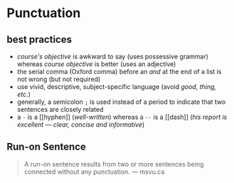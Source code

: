 # Punctuation

## best practices

- _course's objective_ is awkward to say (uses possessive grammar) whereas _course objective_ is better (uses an adjective)
- the serial comma (Oxford comma) before an _and_ at the end of a list is not wrong (but not required)
- use vivid, descriptive, subject-specific language (avoid _good, thing, etc._)
- generally, a semicolon `;` is used instead of a period to indicate that two sentences are closely related
- a `-` is a [[hyphen]] (_well-written_) whereas a `--` is a [[dash]] (_his report is excellent — clear, concise and informative_)

## Run-on Sentence

> A run-on sentence results from two or more sentences being connected without any punctuation. — msvu.ca
